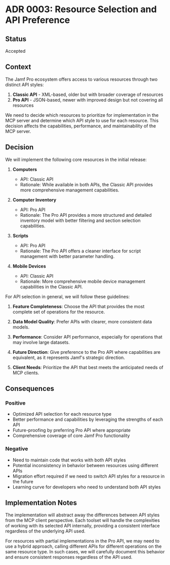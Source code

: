 # ADR 0003: Resource Selection and API Preference

## Status

Accepted

## Context

The Jamf Pro ecosystem offers access to various resources through two distinct API styles:

1. **Classic API** - XML-based, older but with broader coverage of resources
2. **Pro API** - JSON-based, newer with improved design but not covering all resources

We need to decide which resources to prioritize for implementation in the MCP server and determine which API style to use for each resource. This decision affects the capabilities, performance, and maintainability of the MCP server.

## Decision

We will implement the following core resources in the initial release:

1. **Computers**
   - API: Classic API
   - Rationale: While available in both APIs, the Classic API provides more comprehensive management capabilities.

2. **Computer Inventory**
   - API: Pro API
   - Rationale: The Pro API provides a more structured and detailed inventory model with better filtering and section selection capabilities.

3. **Scripts**
   - API: Pro API
   - Rationale: The Pro API offers a cleaner interface for script management with better parameter handling.

4. **Mobile Devices**
   - API: Classic API
   - Rationale: More comprehensive mobile device management capabilities in the Classic API.

For API selection in general, we will follow these guidelines:

1. **Feature Completeness**: Choose the API that provides the most complete set of operations for the resource.

2. **Data Model Quality**: Prefer APIs with clearer, more consistent data models.

3. **Performance**: Consider API performance, especially for operations that may involve large datasets.

4. **Future Direction**: Give preference to the Pro API where capabilities are equivalent, as it represents Jamf's strategic direction.

5. **Client Needs**: Prioritize the API that best meets the anticipated needs of MCP clients.

## Consequences

### Positive

- Optimized API selection for each resource type
- Better performance and capabilities by leveraging the strengths of each API
- Future-proofing by preferring Pro API where appropriate
- Comprehensive coverage of core Jamf Pro functionality

### Negative

- Need to maintain code that works with both API styles
- Potential inconsistency in behavior between resources using different APIs
- Migration effort required if we need to switch API styles for a resource in the future
- Learning curve for developers who need to understand both API styles

## Implementation Notes

The implementation will abstract away the differences between API styles from the MCP client perspective. Each toolset will handle the complexities of working with its selected API internally, providing a consistent interface regardless of the underlying API used.

For resources with partial implementations in the Pro API, we may need to use a hybrid approach, calling different APIs for different operations on the same resource type. In such cases, we will carefully document this behavior and ensure consistent responses regardless of the API used. 